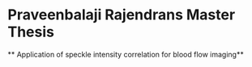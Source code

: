 # Praveenbalaji Rajendrans Master Thesis
** Application of speckle intensity correlation for blood flow imaging**
